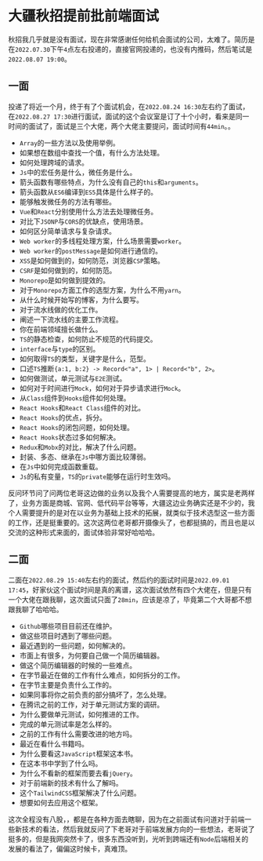 # 大疆秋招提前批前端面试
秋招我几乎就是没有面试，现在非常感谢任何给机会面试的公司，太难了。简历是在`2022.07.30`下午`4`点左右投递的，直接官网投递的，也没有内推码，然后笔试是`2022.08.07 19:00`。

## 一面
投递了将近一个月，终于有了个面试机会，在`2022.08.24 16:30`左右约了面试，在`2022.08.27 17:30`进行面试，面试的这个会议室是订了十个小时，看来是同一时间的面试了，面试是三个大佬，两个大佬主要提问，面试时间有`44min`。。

* `Array`的一些方法以及使用举例。
* 如果想在数组中查找一个值，有什么方法处理。
* 如何处理跨域的请求。
* `Js`中的宏任务是什么，微任务是什么。
* 箭头函数有哪些特点，为什么没有自己的`this`和`arguments`。
* 箭头函数从`ES6`编译到`ES5`具体是什么样子的。
* 能够触发微任务的方法有哪些。
* `Vue`和`React`分别使用什么方法去处理微任务。
* 对比下`JSONP`与`CORS`的优缺点，使用场景。
* 如何区分简单请求与复杂请求。
* `Web worker`的多线程处理方案，什么场景需要`worker`。
* `Web worker`的`postMessage`是如何进行通信的。
* `XSS`是如何做到的，如何防范，浏览器`CSP`策略。
* `CSRF`是如何做到的，如何防范。
* `Monorepo`是如何做到提效的。
* 对于`Monorepo`方面工作的选型方案，为什么不用`yarn`。
* 从什么时候开始写的博客，为什么要写。
* 对于流水线做的优化工作。
* 阐述一下流水线的主要工作流程。
* 你在前端领域擅长做什么。
* `TS`的静态检查，如何防止不规范的代码提交。
* `interface`与`type`的区别。
* 如何取得`TS`的类型，关键字是什么，范型。
* 口述`TS`推断`{a:1, b:2} -> Record<"a", 1> | Record<"b", 2>`。
* 如何做测试，单元测试与`E2E`测试。
* 如何对于时间进行`Mock`，如何对于异步请求进行`Mock`。
* 从`Class`组件到`Hooks`组件如何处理。
* `React Hooks`和`React Class`组件的对比。
* `React Hooks`的优点，拆分。
* `React Hooks`的闭包问题，如何处理。
* `React Hooks`状态过多如何解决。
* `Redux`和`Mobx`的对比，解决了什么问题。
* 封装、多态、继承在`Js`中哪方面比较薄弱。
* 在`Js`中如何完成函数重载。
* `Js`的私有变量，`TS`的`private`能够在运行时生效吗。

反问环节问了问两位老哥这边做的业务以及我个人需要提高的地方，属实是老两样了，业务方面是商城、官网、低代码平台等等，大疆这边业务确实还是不少的，我个人需要提升的是对在以业务为基础上技术的拓展，就类似于技术选型这一些方面的工作，还是挺重要的。这次这两位老哥都开摄像头了，也都挺搞的，而且也是以交流的这种形式来面的，面试体验非常好哈哈哈。

## 二面
二面在`2022.08.29 15:40`左右约的面试，然后约的面试时间是`2022.09.01 17:45`，好家伙这个面试时间是真的离谱，这次面试依然有四个大佬在，但是只有一个大佬在跟我聊，这次面试只面了`28min`，应该是凉了，毕竟第二个大哥都不想跟我聊了哈哈哈。

* `Github`哪些项目目前还在维护。
* 做这些项目时遇到了哪些问题。
* 最近遇到的一些问题，如何解决的。
* 市面上有很多，为何要自己做一个简历编辑器。
* 做这个简历编辑器的时候的一些难点。
* 在字节最近在做的工作有什么难点，如何拆分的工作。
* 在字节主要是负责什么工作的。
* 如果同事将你之前负责的部分搞坏了，怎么处理。
* 在腾讯之前的工作，对于单元测试方案的调研。
* 为什么要做单元测试，如何推进的工作。
* 完成的单元测试率是怎么样的。
* 之前的工作有什么需要改进的地方吗。
* 最近在看什么书籍吗。
* 为什么要看这`JavaScript`框架这本书。
* 在这本书中学到了什么吗。
* 为什么不看新的框架而要去看`jQuery`。
* 对于前端新的技术有什么了解吗。
* 这个`TailwindCSS`框架解决了什么问题。
* 想要如何去应用这个框架。


这次全程没有八股，，都是在各种方面去瞎聊，因为在之前面试有问道对于前端一些新技术的看法，然后我就反问了下老哥对于前端发展方向的一些想法，老哥说了挺多的，但是我网突然卡了，很多东西没听到，光听到跨端还有`Node`后端相关的发展的看法了，偏偏这时候卡，真难顶。
